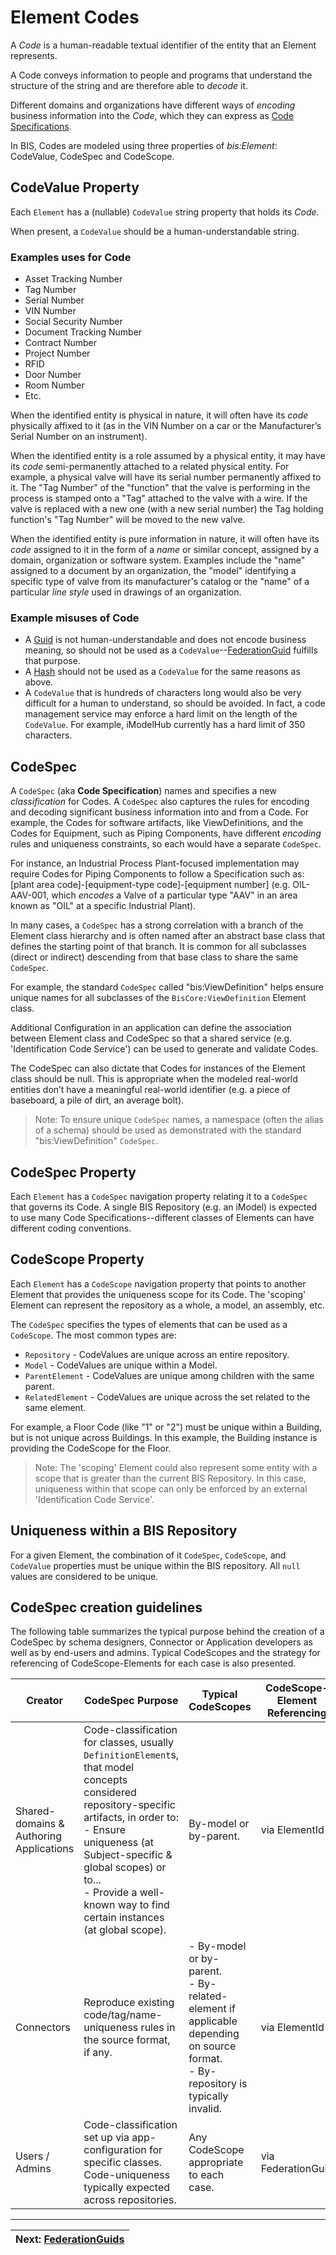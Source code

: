 # Element Codes

A *Code* is a human-readable textual identifier of the entity that an Element represents.

A Code conveys information to people and programs that understand the structure of the string and are therefore able to *decode* it.

Different domains and organizations have different ways of *encoding* business information into the *Code*, which they can express as [Code Specifications](#codespec).

In BIS, Codes are modeled using three properties of *bis:Element*: CodeValue, CodeSpec and CodeScope.

## CodeValue Property

Each `Element` has a (nullable) `CodeValue` string property that holds its *Code*.

When present, a `CodeValue` should be a human-understandable string.

### Examples uses for Code

- Asset Tracking Number
- Tag Number
- Serial Number
- VIN Number
- Social Security Number
- Document Tracking Number
- Contract Number
- Project Number
- RFID
- Door Number
- Room Number
- Etc.

When the identified entity is physical in nature, it will often have its *code* physically affixed to it (as in the VIN Number on a car or the Manufacturer’s Serial Number on an instrument).

When the identified entity is a role assumed by a physical entity, it may have its *code* semi-permanently attached to a related physical entity. For example, a physical valve will have its serial number permanently affixed to it. The "Tag Number" of the "function" that the valve is performing in the process is stamped onto a "Tag" attached to the valve with a wire. If the valve is replaced with a new one (with a new serial number) the Tag holding function's "Tag Number" will be moved to the new valve.

When the identified entity is pure information in nature, it will often have its *code* assigned to it in the form of a *name* or similar concept, assigned by a domain, organization or software system. Examples include the "name" assigned to a document by an organization, the "model" identifying a specific type of valve from its manufacturer's catalog or the "name" of a particular *line style* used in drawings of an organization.

### Example misuses of Code

- A [Guid](https://en.wikipedia.org/wiki/Universally_unique_identifier) is not human-understandable and does not encode business meaning, so should not be used as a `CodeValue`--[FederationGuid](./element-fundamentals.md#FederationGuid) fulfills that purpose.
- A [Hash](https://en.wikipedia.org/wiki/Hash_function) should not be used as a `CodeValue` for the same reasons as above.
- A `CodeValue` that is hundreds of characters long would also be very difficult for a human to understand, so should be avoided. In fact, a code management service may enforce a hard limit on the length of the `CodeValue`. For example, iModelHub currently has a hard limit of 350 characters.

## CodeSpec

A `CodeSpec` (aka **Code Specification**) names and specifies a new *classification* for Codes.
A `CodeSpec` also captures the rules for encoding and decoding significant business information into and from a Code.
For example, the Codes for software artifacts, like ViewDefinitions, and the Codes for Equipment, such as Piping Components, have different *encoding* rules and uniqueness constraints, so each would have a separate `CodeSpec`.

For instance, an Industrial Process Plant-focused implementation may require Codes for Piping Components to follow a Specification such as: [plant area code]-[equipment-type code]-[equipment number] (e.g. OIL-AAV-001, which *encodes* a Valve of a particular type "AAV" in an area known as "OIL" at a specific Industrial Plant).

In many cases, a `CodeSpec` has a strong correlation with a branch of the Element class hierarchy and is often named after an abstract base class that defines the starting point of that branch. It is common for all subclasses (direct or indirect) descending from that base class to share the same `CodeSpec`.

For example, the standard `CodeSpec` called "bis:ViewDefinition" helps ensure unique names for all subclasses of the `BisCore:ViewDefinition` Element class.

Additional Configuration in an application can define the association between Element class and CodeSpec so that a shared service (e.g. 'Identification Code Service') can be used to generate and validate Codes.

The CodeSpec can also dictate that Codes for instances of the Element class should be null. This is appropriate when the modeled real-world entities don’t have a meaningful real-world identifier (e.g. a piece of baseboard, a pile of dirt, an average bolt).

> Note: To ensure unique `CodeSpec` names, a namespace (often the alias of a schema) should be used as demonstrated with the standard "bis:ViewDefinition" `CodeSpec`.

## CodeSpec Property

Each `Element` has a `CodeSpec` navigation property relating it to a `CodeSpec` that governs its Code. A single BIS Repository (e.g. an iModel) is expected to use many Code Specifications--different classes of Elements can have different coding conventions.

## CodeScope Property

Each `Element` has a `CodeScope` navigation property that points to another Element that provides the uniqueness scope for its Code. The 'scoping' Element can represent the repository as a whole, a model, an assembly, etc.

The `CodeSpec` specifies the types of elements that can be used as a `CodeScope`. The most common types are:

- `Repository` - CodeValues are unique across an entire repository.
- `Model` - CodeValues are unique within a Model.
- `ParentElement` - CodeValues are unique among children with the same parent.
- `RelatedElement` - CodeValues are unique across the set related to the same element.

For example, a Floor Code (like "1" or "2") must be unique within a Building, but is not unique across Buildings.
In this example, the Building instance is providing the CodeScope for the Floor.

> Note: The 'scoping' Element could also represent some entity with a scope that is greater than the current BIS Repository. In this case, uniqueness within that scope can only be enforced by an external 'Identification Code Service'.

## Uniqueness within a BIS Repository

For a given Element, the combination of it `CodeSpec`, `CodeScope`, and `CodeValue` properties must be unique within the BIS repository. All `null` values are considered to be unique.

## CodeSpec creation guidelines

The following table summarizes the typical purpose behind the creation of a CodeSpec by schema designers, Connector or Application developers as well as by end-users and admins. Typical CodeScopes and the strategy for referencing of CodeScope-Elements for each case is also presented.

| Creator | CodeSpec Purpose | Typical CodeScopes | CodeScope-Element Referencing |
|---|---|---|---|
| Shared-domains & Authoring Applications | Code-classification for classes, usually `DefinitionElement`s, that model concepts considered repository-specific artifacts, in order to:<br/>- Ensure uniqueness (at Subject-specific & global scopes) or to... <br/>- Provide a well-known way to find certain instances (at global scope). | By-model or by-parent. | via ElementId |
| Connectors | Reproduce existing code/tag/name-uniqueness rules in the source format, if any. | - By-model or by-parent.<br/>- By-related-element if applicable depending on source format.<br/>- By-repository is typically invalid. | via ElementId |
| Users / Admins | Code-classification set up via app-configuration for specific classes. Code-uniqueness typically expected across repositories. | Any CodeScope appropriate to each case. | via FederationGuid |


---
| Next: [FederationGuids](./federationGuids.md)
|:---
